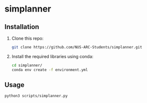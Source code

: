 # simplanner

## Installation

1. Clone this repo:

    ```bash
    git clone https://github.com/NUS-ARC-Students/simplanner.git
    ```

2. Install the required libraries using conda:

    ```bash
    cd simplanner/
    conda env create -f environment.yml
    ```

## Usage

```bash
python3 scripts/simplanner.py
```
